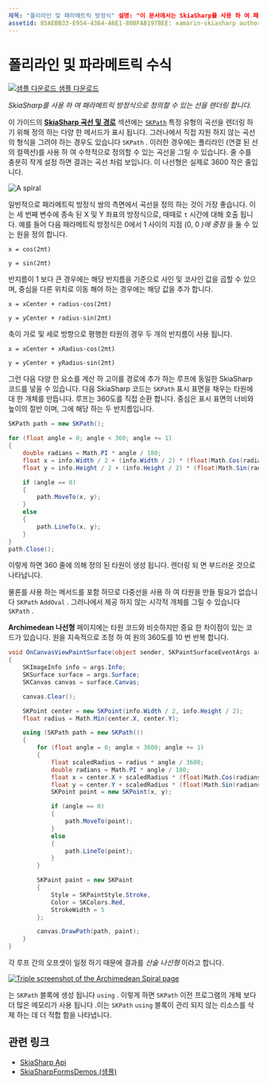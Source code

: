 ```yaml
---
제목: "폴리라인 및 패라메트릭 방정식" 설명: "이 문서에서는 SkiaSharp를 사용 하 여 패라메트릭 방정식으로 정의할 수 있는 선을 렌더링 하는 방법을 설명 하 고 샘플 코드를 사용 하 여이를 보여 줍니다."
assetid: 85AEBB33-E954-4364-A6E1-808FAB197BEE: xamarin-skiasharp author: davidbritch: dabritch:: 03/10/2017:: [ Xamarin.Forms ,]입니다. Xamarin.Essentials
---
```


# <a name="polylines-and-parametric-equations"></a>폴리라인 및 파라메트릭 수식

[![샘플 다운로드](~/media/shared/download.png) 샘플 다운로드](https://docs.microsoft.com/samples/xamarin/xamarin-forms-samples/skiasharpforms-demos)

_SkiaSharp를 사용 하 여 패라메트릭 방정식으로 정의할 수 있는 선을 렌더링 합니다._

이 가이드의 [**SkiaSharp 곡선 및 경로**](../curves/index.md) 섹션에는 [`SKPath`](xref:SkiaSharp.SKPath) 특정 유형의 곡선을 렌더링 하기 위해 정의 하는 다양 한 메서드가 표시 됩니다. 그러나에서 직접 지원 하지 않는 곡선의 형식을 그려야 하는 경우도 있습니다 `SKPath` . 이러한 경우에는 폴리라인 (연결 된 선의 컬렉션)를 사용 하 여 수학적으로 정의할 수 있는 곡선을 그릴 수 있습니다. 줄 수를 충분히 작게 설정 하면 결과는 곡선 처럼 보입니다. 이 나선형은 실제로 3600 작은 줄입니다.

![](polylines-images/spiralexample.png "A spiral")

일반적으로 패라메트릭 방정식 쌍의 측면에서 곡선을 정의 하는 것이 가장 좋습니다. 이는 세 번째 변수에 종속 된 X 및 Y 좌표의 방정식으로, 때때로 `t` 시간에 대해 호출 됩니다. 예를 들어 다음 패라메트릭 방정식은 0에서 1 사이의 지점 (0, 0 *)에 중점* 을 둘 수 있는 원을 정의 합니다.

`x = cos(2πt)`

`y = sin(2πt)`

 반지름이 1 보다 큰 경우에는 해당 반지름을 기준으로 사인 및 코사인 값을 곱할 수 있으며, 중심을 다른 위치로 이동 해야 하는 경우에는 해당 값을 추가 합니다.

`x = xCenter + radius·cos(2πt)`

`y = yCenter + radius·sin(2πt)`

축이 가로 및 세로 방향으로 평행한 타원의 경우 두 개의 반지름이 사용 됩니다.

`x = xCenter + xRadius·cos(2πt)`

`y = yCenter + yRadius·sin(2πt)`

그런 다음 다양 한 요소를 계산 하 고이를 경로에 추가 하는 루프에 동일한 SkiaSharp 코드를 넣을 수 있습니다. 다음 SkiaSharp 코드는 `SKPath` 표시 표면을 채우는 타원에 대 한 개체를 만듭니다. 루프는 360도를 직접 순환 합니다. 중심은 표시 표면의 너비와 높이의 절반 이며, 그에 해당 하는 두 반지름입니다.

```csharp
SKPath path = new SKPath();

for (float angle = 0; angle < 360; angle += 1)
{
    double radians = Math.PI * angle / 180;
    float x = info.Width / 2 + (info.Width / 2) * (float)Math.Cos(radians);
    float y = info.Height / 2 + (info.Height / 2) * (float)Math.Sin(radians);

    if (angle == 0)
    {
        path.MoveTo(x, y);
    }
    else
    {
        path.LineTo(x, y);
    }
}
path.Close();
```

이렇게 하면 360 줄에 의해 정의 된 타원이 생성 됩니다. 렌더링 되 면 부드러운 것으로 나타납니다.

물론를 사용 하는 메서드를 포함 하므로 다중선을 사용 하 여 타원을 만들 필요가 없습니다 `SKPath` `AddOval` . 그러나에서 제공 하지 않는 시각적 개체를 그릴 수 있습니다 `SKPath` .

**Archimedean 나선형** 페이지에는 타원 코드와 비슷하지만 중요 한 차이점이 있는 코드가 있습니다. 원을 지속적으로 조정 하 여 원의 360도를 10 번 반복 합니다.

```csharp
void OnCanvasViewPaintSurface(object sender, SKPaintSurfaceEventArgs args)
{
    SKImageInfo info = args.Info;
    SKSurface surface = args.Surface;
    SKCanvas canvas = surface.Canvas;

    canvas.Clear();

    SKPoint center = new SKPoint(info.Width / 2, info.Height / 2);
    float radius = Math.Min(center.X, center.Y);

    using (SKPath path = new SKPath())
    {
        for (float angle = 0; angle < 3600; angle += 1)
        {
            float scaledRadius = radius * angle / 3600;
            double radians = Math.PI * angle / 180;
            float x = center.X + scaledRadius * (float)Math.Cos(radians);
            float y = center.Y + scaledRadius * (float)Math.Sin(radians);
            SKPoint point = new SKPoint(x, y);

            if (angle == 0)
            {
                path.MoveTo(point);
            }
            else
            {
                path.LineTo(point);
            }
        }

        SKPaint paint = new SKPaint
        {
            Style = SKPaintStyle.Stroke,
            Color = SKColors.Red,
            StrokeWidth = 5
        };

        canvas.DrawPath(path, paint);
    }
}
```

각 루프 간의 오프셋이 일정 하기 때문에 결과를 *산술 나선형* 이라고 합니다.

[![](polylines-images/archimedeanspiral-small.png "Triple screenshot of the Archimedean Spiral page")](polylines-images/archimedeanspiral-large.png#lightbox "Triple screenshot of the Archimedean Spiral page")

는 `SKPath` 블록에 생성 됩니다 `using` . 이렇게 하면 `SKPath` 이전 프로그램의 개체 보다 더 많은 메모리가 사용 됩니다 .이는 `SKPath` `using` 블록이 관리 되지 않는 리소스를 삭제 하는 데 더 적합 함을 나타냅니다.

## <a name="related-links"></a>관련 링크

- [SkiaSharp Api](https://docs.microsoft.com/dotnet/api/skiasharp)
- [SkiaSharpFormsDemos (샘플)](https://docs.microsoft.com/samples/xamarin/xamarin-forms-samples/skiasharpforms-demos)
